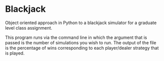 # Blackjack
Object oriented approach in Python to a blackjack simulator for a graduate level class assignment.

This program runs via the command line in which the argument that is passed is the number of simulations you wish to run. The output of the file is the percentage of wins corresponding to each player/dealer strategy that is played.
